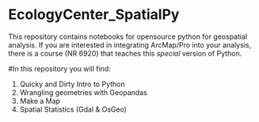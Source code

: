 # EcologyCenter_SpatialPy
This repository contains notebooks for opensource python for geospatial analysis. If you are interested in integrating ArcMap/Pro into your analysis, there is a course (NR 6920) that teaches this *special* version of Python. 

#In this repository you will find:
1.  Quicky and Dirty Intro to Python
2.  Wrangling geometries with Geopandas
3.  Make a Map
4.  Spatial Statistics (Gdal & OsGeo)
